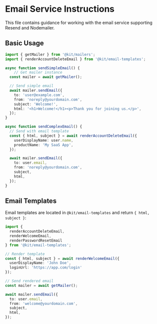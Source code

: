 # Email Service Instructions

This file contains guidance for working with the email service supporting Resend and Nodemailer.

## Basic Usage

```typescript
import { getMailer } from '@kit/mailers';
import { renderAccountDeleteEmail } from '@kit/email-templates';

async function sendSimpleEmail() {
    // Get mailer instance
  const mailer = await getMailer();

  // Send simple email
  await mailer.sendEmail({
    to: 'user@example.com',
    from: 'noreply@yourdomain.com', 
    subject: 'Welcome!',
    html: '<h1>Welcome!</h1><p>Thank you for joining us.</p>',
  });
}

async function sendComplexEmail() {
  // Send with email template
  const { html, subject } = await renderAccountDeleteEmail({
    userDisplayName: user.name,
    productName: 'My SaaS App',
  });

  await mailer.sendEmail({
    to: user.email,
    from: 'noreply@yourdomain.com',
    subject,
    html,
  });
}
```

## Email Templates

Email templates are located in `@kit/email-templates` and return `{ html, subject }`:

```typescript
import { 
  renderAccountDeleteEmail,
  renderWelcomeEmail,
  renderPasswordResetEmail 
} from '@kit/email-templates';

// Render template
const { html, subject } = await renderWelcomeEmail({
  userDisplayName: 'John Doe',
  loginUrl: 'https://app.com/login'
});

// Send rendered email
const mailer = await getMailer();

await mailer.sendEmail({
  to: user.email,
  from: 'welcome@yourdomain.com',
  subject,
  html,
});
```